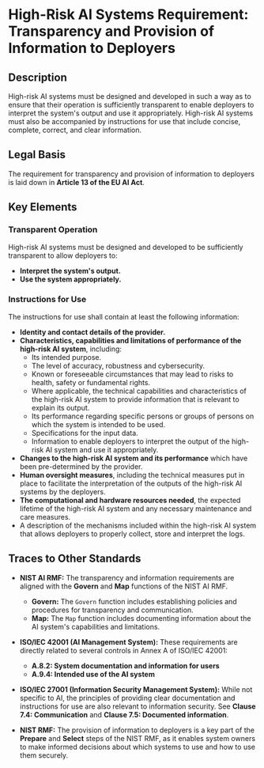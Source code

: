 # High-Risk AI Systems Requirement: Transparency and Provision of Information to Deployers

## Description

High-risk AI systems must be designed and developed in such a way as to ensure that their operation is sufficiently transparent to enable deployers to interpret the system's output and use it appropriately. High-risk AI systems must also be accompanied by instructions for use that include concise, complete, correct, and clear information.

## Legal Basis

The requirement for transparency and provision of information to deployers is laid down in **Article 13 of the EU AI Act**.

## Key Elements

### Transparent Operation

High-risk AI systems must be designed and developed to be sufficiently transparent to allow deployers to:

*   **Interpret the system's output.**
*   **Use the system appropriately.**

### Instructions for Use

The instructions for use shall contain at least the following information:

*   **Identity and contact details of the provider.**
*   **Characteristics, capabilities and limitations of performance of the high-risk AI system**, including:
    *   Its intended purpose.
    *   The level of accuracy, robustness and cybersecurity.
    *   Known or foreseeable circumstances that may lead to risks to health, safety or fundamental rights.
    *   Where applicable, the technical capabilities and characteristics of the high-risk AI system to provide information that is relevant to explain its output.
    *   Its performance regarding specific persons or groups of persons on which the system is intended to be used.
    *   Specifications for the input data.
    *   Information to enable deployers to interpret the output of the high-risk AI system and use it appropriately.
*   **Changes to the high-risk AI system and its performance** which have been pre-determined by the provider.
*   **Human oversight measures**, including the technical measures put in place to facilitate the interpretation of the outputs of the high-risk AI systems by the deployers.
*   **The computational and hardware resources needed**, the expected lifetime of the high-risk AI system and any necessary maintenance and care measures.
*   A description of the mechanisms included within the high-risk AI system that allows deployers to properly collect, store and interpret the logs.

## Traces to Other Standards

*   **NIST AI RMF:** The transparency and information requirements are aligned with the **Govern** and **Map** functions of the NIST AI RMF.
    *   **Govern:** The `Govern` function includes establishing policies and procedures for transparency and communication.
    *   **Map:** The `Map` function includes documenting information about the AI system's capabilities and limitations.

*   **ISO/IEC 42001 (AI Management System):** These requirements are directly related to several controls in Annex A of ISO/IEC 42001:
    *   **A.8.2: System documentation and information for users**
    *   **A.9.4: Intended use of the AI system**

*   **ISO/IEC 27001 (Information Security Management System):** While not specific to AI, the principles of providing clear documentation and instructions for use are also relevant to information security. See **Clause 7.4: Communication** and **Clause 7.5: Documented information**.

*   **NIST RMF:** The provision of information to deployers is a key part of the **Prepare** and **Select** steps of the NIST RMF, as it enables system owners to make informed decisions about which systems to use and how to use them securely.

